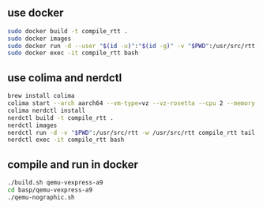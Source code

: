 ## use docker
```bash
sudo docker build -t compile_rtt .
sudo docker images
sudo docker run -d --user "$(id -u)":"$(id -g)" -v "$PWD":/usr/src/rtt -w /usr/src/rtt compile_rtt tail -f /dev/null
sudo docker exec -it compile_rtt bash
```

## use colima and nerdctl
```bash
brew install colima
colima start --arch aarch64 --vm-type=vz --vz-rosetta --cpu 2 --memory 4 --disk 60 --runtime containerd
colima nerdctl install
nerdctl build -t compile_rtt .
nerdctl images
nerdctl run -d -v "$PWD":/usr/src/rtt -w /usr/src/rtt compile_rtt tail -f /dev/null
nerdctl exec -it compile_rtt bash
```

## compile and run in docker
```bash
./build.sh qemu-vexpress-a9
cd basp/qemu-vexpress-a9
./qemu-nographic.sh
```